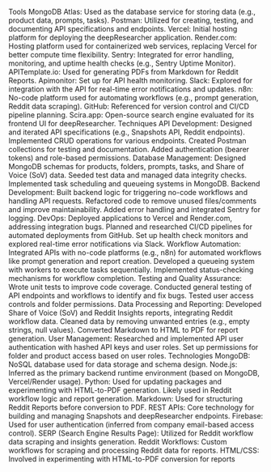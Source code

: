Tools
MongoDB Atlas: Used as the database service for storing data (e.g., product data, prompts, tasks).
Postman: Utilized for creating, testing, and documenting API specifications and endpoints.
Vercel: Initial hosting platform for deploying the deepResearcher application.
Render.com: Hosting platform used for containerized web services, replacing Vercel for better compute time flexibility.
Sentry: Integrated for error handling, monitoring, and uptime health checks (e.g., Sentry Uptime Monitor).
APITemplate.io: Used for generating PDFs from Markdown for Reddit Reports.
Apimonitor: Set up for API health monitoring.
Slack: Explored for integration with the API for real-time error notifications and updates.
n8n: No-code platform used for automating workflows (e.g., prompt generation, Reddit data scraping).
GitHub: Referenced for version control and CI/CD pipeline planning.
Scira.app: Open-source search engine evaluated for its frontend UI for deepResearcher.
Techniques
API Development:
Designed and iterated API specifications (e.g., Snapshots API, Reddit endpoints).
Implemented CRUD operations for various endpoints.
Created Postman collections for testing and documentation.
Added authentication (bearer tokens) and role-based permissions.
Database Management:
Designed MongoDB schemas for products, folders, prompts, tasks, and Share of Voice (SoV) data.
Seeded test data and managed data integrity checks.
Implemented task scheduling and queueing systems in MongoDB.
Backend Development:
Built backend logic for triggering no-code workflows and handling API requests.
Refactored code to remove unused files/comments and improve maintainability.
Added error handling and integrated Sentry for logging.
DevOps:
Deployed applications to Vercel and Render.com, addressing integration bugs.
Planned and researched CI/CD pipelines for automated deployments from GitHub.
Set up health check monitors and explored real-time error notifications via Slack.
Workflow Automation:
Integrated APIs with no-code platforms (e.g., n8n) for automated workflows like prompt generation and report creation.
Developed a queueing system with workers to execute tasks sequentially.
Implemented status-checking mechanisms for workflow completion.
Testing and Quality Assurance:
Wrote unit tests to improve code coverage.
Conducted general testing of API endpoints and workflows to identify and fix bugs.
Tested user access controls and folder permissions.
Data Processing and Reporting:
Developed Share of Voice (SoV) and Reddit Insights reports, integrating Reddit workflow data.
Cleaned data by removing unwanted entries (e.g., empty strings, null values).
Converted Markdown to HTML to PDF for report generation.
User Management:
Researched and implemented API user authentication with hashed API keys and user roles.
Set up permissions for folder and product access based on user roles.
Technologies
MongoDB: NoSQL database used for data storage and schema design.
Node.js: Inferred as the primary backend runtime environment (based on MongoDB, Vercel/Render usage).
Python:
Used for updating packages and experimenting with HTML-to-PDF generation.
Likely used in Reddit workflow logic and report generation.
Markdown: Used for structuring Reddit Reports before conversion to PDF.
REST APIs: Core technology for building and managing Snapshots and deepResearcher endpoints.
Firebase: Used for user authentication (inferred from company email-based access control).
SERP (Search Engine Results Page): Utilized for Reddit workflow data scraping and insights generation.
Reddit Workflows: Custom workflows for scraping and processing Reddit data for reports.
HTML/CSS: Involved in experimenting with HTML-to-PDF conversion for reports